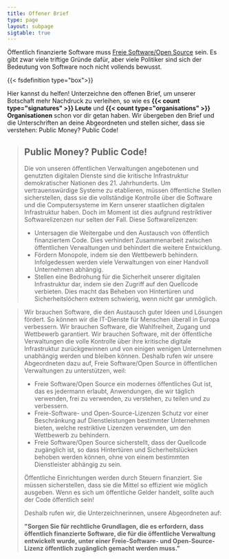 ```yaml
---
title: Offener Brief
type: page
layout: subpage
sigtable: true
---
```


Öffentlich finanzierte Software muss [Freie Software/Open Source][fs] sein. Es gibt zwar viele triftige Gründe dafür, aber viele Politiker sind sich der Bedeutung von Software noch nicht vollends bewusst.

{{< fsdefinition type="box">}}

<!--- Freie Software gibt jedem das Recht, Software zu verwenden, zu verstehen, zu verbreiten und zu verbessern. Diese Rechte stärken andere Grundrechte wie die Redefreiheit, die Pressefreiheit und das Recht auf Privatsphäre. --->

Hier kannst du helfen! Unterzeichne den offenen Brief, um unserer Botschaft mehr Nachdruck zu verleihen, so wie es **{{< count type="signatures" >}} Leute** und **{{< count type="organisations" >}} Organisationen** schon vor dir getan haben. Wir übergeben den Brief und die Unterschriften an deine Abgeordneten und stellen sicher, dass sie verstehen: Public Money? Public Code!

> ## Public Money? Public Code!
>
> Die von unseren öffentlichen Verwaltungen angebotenen und genutzten digitalen Dienste sind die kritische Infrastruktur demokratischer Nationen des 21. Jahrhunderts. Um vertrauenswürdige Systeme zu etablieren, müssen öffentliche Stellen sicherstellen, dass sie die vollständige Kontrolle über die Software und die Computersysteme im Kern unserer staatlichen digitalen Infrastruktur haben. Doch im Moment ist dies aufgrund restriktiver Softwarelizenzen nur selten der Fall. Diese Softwarelizenzen:
>
> * Untersagen die Weitergabe und den Austausch von öffentlich finanziertem Code. Dies verhindert Zusammenarbeit zwischen öffentlichen Verwaltungen und behindert die weitere Entwicklung.
> * Fördern Monopole, indem sie den Wettbewerb behindern. Infolgedessen werden viele Verwaltungen von einer Handvoll Unternehmen abhängig.
> * Stellen eine Bedrohung für die Sicherheit unserer digitalen Infrastruktur dar, indem sie den Zugriff auf den Quellcode verbieten. Dies macht das Beheben von Hintertüren und Sicherheitslöchern extrem schwierig, wenn nicht gar unmöglich.

> Wir brauchen Software, die den Austausch guter Ideen und Lösungen fördert. So können wir die IT-Dienste für Menschen überall in Europa verbessern. Wir brauchen Software, die Wahlfreiheit, Zugang und Wettbewerb garantiert. Wir brauchen Software, mit der öffentliche Verwaltungen die volle Kontrolle über ihre kritische digitale Infrastruktur zurückgewinnen und von einigen wenigen Unternehmen unabhängig werden und bleiben können. Deshalb rufen wir unsere Abgeordneten dazu auf, Freie Software/Open Source in öffentlichen Verwaltungen zu unterstützen, weil:
>
> * Freie Software/Open Source ein modernes öffentliches Gut ist, das es jedermann erlaubt, Anwendungen, die wir täglich verwenden, frei zu verwenden, zu verstehen, zu teilen und zu verbessern.
> * Freie-Software- und Open-Source-Lizenzen Schutz vor einer Beschränkung auf Dienstleistungen bestimmter Unternehmen bieten, welche restriktive Lizenzen verwenden, um den Wettbewerb zu behindern.
> * Freie Software/Open Source sicherstellt, dass der Quellcode zugänglich ist, so dass Hintertüren und Sicherheitslücken behoben werden können, ohne von einem bestimmten Dienstleister abhängig zu sein.
>
> Öffentliche Einrichtungen werden durch Steuern finanziert. Sie müssen sicherstellen, dass sie die Mittel so effizient wie möglich ausgeben. Wenn es sich um öffentliche Gelder handelt, sollte auch der Code öffentlich sein!
>
> Deshalb rufen wir, die Unterzeichnerinnen, unsere Abgeordneten auf:
>
> **"Sorgen Sie für rechtliche Grundlagen, die es erfordern, dass öffentlich finanzierte Software, die für die öffentliche Verwaltung entwickelt wurde, unter einer Freie-Software- und Open-Source-Lizenz öffentlich zugänglich gemacht werden muss."**

[fs]: https://fsfe.org/freesoftware/basics/summary.html "Freie Software gibt jedem das Recht, Software zu verwenden, zu verstehen, zu verbreiten und zu verbessern. Diese Rechte stärken andere Grundrechte wie die Redefreiheit, die Pressefreiheit und das Recht auf Privatsphäre."

<!--- Folgende Personen haben den Brief bereits unterschrieben und sich bereiterklärt, ihre Unterschrift öffentlich zu machen. Wirst du die Nächste sein? --->
